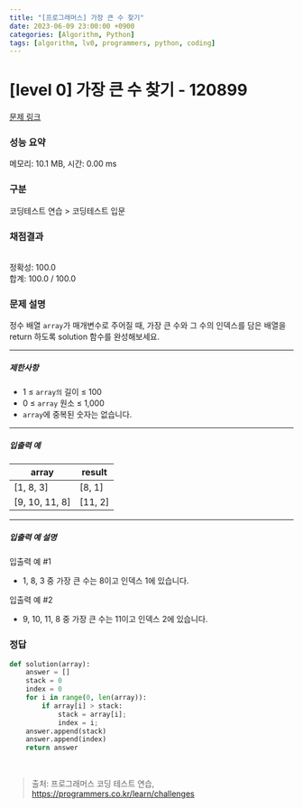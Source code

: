 ```yaml
---
title: "[프로그래머스] 가장 큰 수 찾기"
date: 2023-06-09 23:00:00 +0900
categories: [Algorithm, Python]
tags: [algorithm, lv0, programmers, python, coding]
---
```


# [level 0] 가장 큰 수 찾기 - 120899

[문제 링크](https://school.programmers.co.kr/learn/courses/30/lessons/120899)

### 성능 요약

메모리: 10.1 MB, 시간: 0.00 ms

### 구분

코딩테스트 연습 > 코딩테스트 입문

### 채점결과

<br/>정확성: 100.0<br/>합계: 100.0 / 100.0

### 문제 설명

<p>정수 배열 <code>array</code>가 매개변수로 주어질 때, 가장 큰 수와 그 수의 인덱스를 담은 배열을 return 하도록 solution 함수를 완성해보세요.</p>

<hr>

<h5>제한사항</h5>

<ul>
<li>1 ≤ <code>array의</code> 길이 ≤ 100</li>
<li>0 ≤ <code>array</code> 원소 ≤ 1,000</li>
<li><code>array</code>에 중복된 숫자는 없습니다.</li>
</ul>

<hr>

<h5>입출력 예</h5>

| array          | result  |
|----------------|---------|
| [1, 8, 3]      | [8, 1]  |
| [9, 10, 11, 8] | [11, 2] |

<hr>

<h5>입출력 예 설명</h5>

<p>입출력 예 #1</p>

<ul>
<li>1, 8, 3 중 가장 큰 수는 8이고 인덱스 1에 있습니다.</li>
</ul>

<p>입출력 예 #2</p>

<ul>
<li>9, 10, 11, 8 중 가장 큰 수는 11이고 인덱스 2에 있습니다.</li>
</ul>

### 정답

```python
def solution(array):
    answer = []
    stack = 0
    index = 0
    for i in range(0, len(array)):
        if array[i] > stack:
            stack = array[i];
            index = i;
    answer.append(stack)
    answer.append(index)
    return answer
```

<br>

> 출처: 프로그래머스 코딩 테스트 연습, https://programmers.co.kr/learn/challenges
